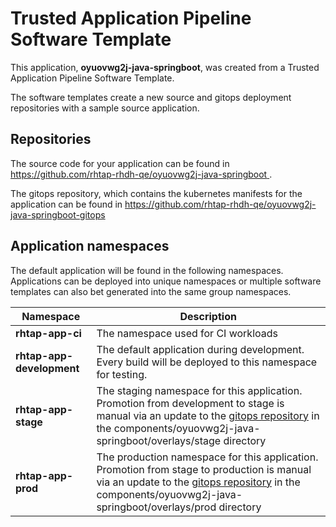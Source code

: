 # Trusted Application Pipeline Software Template

This application, **oyuovwg2j-java-springboot**, was created from a Trusted Application Pipeline Software Template.

The software templates create a new source and gitops deployment repositories with a sample source application. 

## Repositories

The source code for your application can be found in [https://github.com/rhtap-rhdh-qe/oyuovwg2j-java-springboot ](https://github.com/rhtap-rhdh-qe/oyuovwg2j-java-springboot ).
 
The gitops repository, which contains the kubernetes manifests for the application can be found in 
[https://github.com/rhtap-rhdh-qe/oyuovwg2j-java-springboot-gitops ](https://github.com/rhtap-rhdh-qe/oyuovwg2j-java-springboot-gitops ) 

## Application namespaces 

The default application will be found in the following namespaces. Applications can be deployed into unique namespaces or multiple software templates can also bet generated into the same group namespaces.  

|  Namespace   |  Description   |  
| -------- | -------- |
| **rhtap-app-ci** | The namespace used for CI workloads |
| **rhtap-app-development** | The default application during development. Every build will be deployed to this namespace for testing. |
| **rhtap-app-stage** | The staging namespace for this application. Promotion from development to stage is manual via an update to the [gitops repository](https://github.com/rhtap-rhdh-qe/oyuovwg2j-java-springboot-gitops ) in the components/oyuovwg2j-java-springboot/overlays/stage directory |
| **rhtap-app-prod** | The production namespace for this application. Promotion from stage to production is manual via an update to the [gitops repository](https://github.com/rhtap-rhdh-qe/oyuovwg2j-java-springboot-gitops ) in the components/oyuovwg2j-java-springboot/overlays/prod directory |
